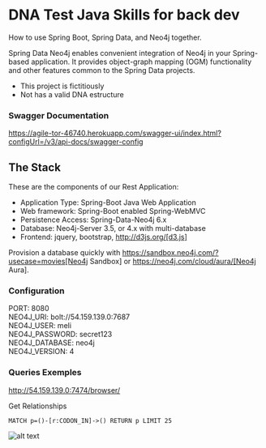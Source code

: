 # DNA Test Java Skills for back dev


How to use Spring Boot, Spring Data, and Neo4j together.

Spring Data Neo4j enables convenient integration of Neo4j in your Spring-based application.
It provides object-graph mapping (OGM) functionality and other features common to the Spring Data projects.

 * This project is fictitiously
 * Not has a valid DNA estructure

### Swagger Documentation
https://agile-tor-46740.herokuapp.com/swagger-ui/index.html?configUrl=/v3/api-docs/swagger-config
## The Stack

These are the components of our Rest Application:

* Application Type:         Spring-Boot Java Web Application
* Web framework:            Spring-Boot enabled Spring-WebMVC
* Persistence Access:       Spring-Data-Neo4j 6.x
* Database:                 Neo4j-Server 3.5, or 4.x with multi-database
* Frontend:                 jquery, bootstrap, http://d3js.org/[d3.js]

Provision a database quickly with https://sandbox.neo4j.com/?usecase=movies[Neo4j Sandbox] or https://neo4j.com/cloud/aura/[Neo4j Aura].

### Configuration

PORT: 8080 <br>
NEO4J_URI: bolt://54.159.139.0:7687<br>
NEO4J_USER: meli <br>
NEO4J_PASSWORD: secret123 <br>
NEO4J_DATABASE: neo4j <br>
NEO4J_VERSION: 4 <br>

### Queries Exemples

http://54.159.139.0:7474/browser/

Get Relationships <br>
```
MATCH p=()-[r:CODON_IN]->() RETURN p LIMIT 25
```

![alt text](https://github.com/imktec/meli-test/blob/master/github/dna.gif "Exemplo 1")

